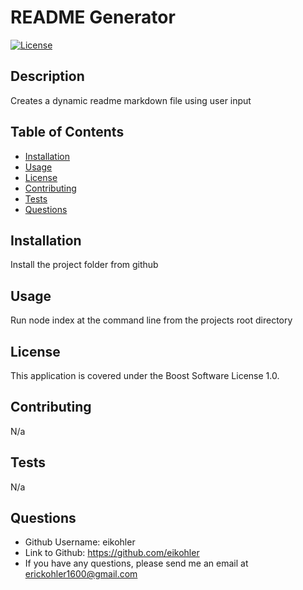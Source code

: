 # README Generator

  [![License](https://img.shields.io/badge/License-Boost_1.0-lightblue.svg)](https://www.boost.org/LICENSE_1_0.txt)

  ## Description

  Creates a dynamic readme markdown file using user input
  
  ## Table of Contents
    
  - [Installation](#installation)
  - [Usage](#usage)
  - [License](#license)
  - [Contributing](#contributing)
  - [Tests](#tests)
  - [Questions](#questions)
  
  ## Installation

  Install the project folder from github
  
  ## Usage
  
  Run node index at the command line from the projects root directory
  
  ## License
  
  This application is covered under the Boost Software License 1.0.
  
  ## Contributing
  
  N/a
  
  ## Tests
  
  N/a
  
  ## Questions
  
  - Github Username: eikohler
  - Link to Github: https://github.com/eikohler
  - If you have any questions, please send me an email at erickohler1600@gmail.com